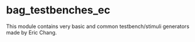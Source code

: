 # bag_testbenches_ec
This module contains very basic and common testbench/stimuli generators
made by Eric Chang.
